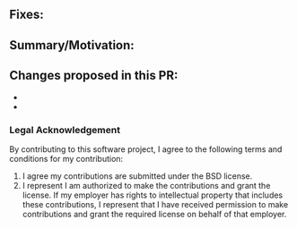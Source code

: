 ## Fixes: #

## Summary/Motivation:


## Changes proposed in this PR:
-
-

### Legal Acknowledgement

By contributing to this software project, I agree to the following terms and conditions for my contribution:

1. I agree my contributions are submitted under the BSD license.
2. I represent I am authorized to make the contributions and grant the license. If my employer has rights to intellectual property that includes these contributions, I represent that I have received permission to make contributions and grant the required license on behalf of that employer.
